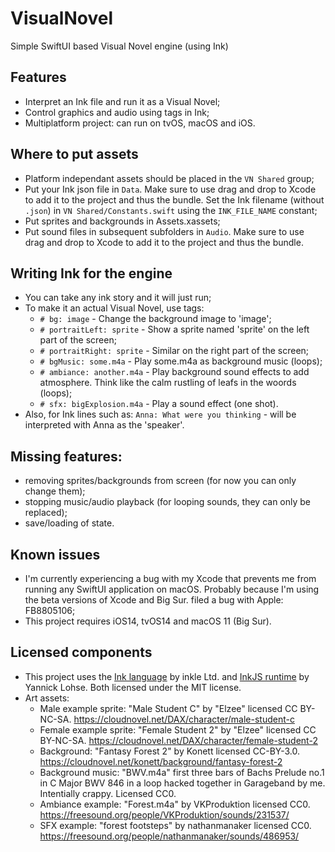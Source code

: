 # VisualNovel
Simple SwiftUI based Visual Novel engine (using Ink)

## Features
* Interpret an Ink file and run it as a Visual Novel;
* Control graphics and audio using tags in Ink;
* Multiplatform project: can run on tvOS, macOS and iOS.

## Where to put assets
* Platform independant assets should be placed in the `VN Shared` group;
* Put your Ink json file in `Data`. Make sure to use drag and drop to Xcode to add it to the project and thus the bundle. Set the Ink filename (without `.json`) in `VN Shared/Constants.swift` using the `INK_FILE_NAME` constant;
* Put sprites and backgrounds in Assets.xassets;
* Put sound files in subsequent subfolders in `Audio`. Make sure to use drag and drop to Xcode to add it to the project and thus the bundle.

## Writing Ink for the engine
* You can take any ink story and it will just run;
* To make it an actual Visual Novel, use tags:
    * `# bg: image` - Change the background image to 'image';
    * `# portraitLeft: sprite` - Show a sprite named 'sprite' on the left part of the screen;
    * `# portraitRight: sprite` - Similar on the right part of the screen;
    * `# bgMusic: some.m4a` - Play some.m4a as background music (loops);
    * `# ambiance: another.m4a` - Play background sound effects to add atmosphere. Think like the calm rustling of leafs in the woords (loops);
    * `# sfx: bigExplosion.m4a` - Play a sound effect (one shot).
* Also, for Ink lines such as:
    `Anna: What were you thinking` - will be interpreted with Anna as the 'speaker'.

## Missing features:
* removing sprites/backgrounds from screen (for now you can only change them);
* stopping music/audio playback (for looping sounds, they can only be replaced);
* save/loading of state.

## Known issues
* I'm currently experiencing a bug with my Xcode that prevents me from running any SwiftUI application on macOS. Probably because I'm using the beta versions of Xcode and Big Sur. filed a bug with Apple: FB8805106;
* This project requires iOS14, tvOS14 and macOS 11 (Big Sur).

## Licensed components
* This project uses the [Ink language](https://www.inklestudios.com/ink) by inkle Ltd. and [InkJS runtime](https://github.com/y-lohse/inkjs) by Yannick Lohse. Both licensed under the MIT license.
* Art assets:
    * Male example sprite: "Male Student C" by "Elzee" licensed CC BY-NC-SA. https://cloudnovel.net/DAX/character/male-student-c
    * Female example sprite: "Female Student 2" by "Elzee" licensed CC BY-NC-SA. https://cloudnovel.net/DAX/character/female-student-2
    * Background: "Fantasy Forest 2" by Konett licensed CC-BY-3.0. https://cloudnovel.net/konett/background/fantasy-forest-2 
    * Background music: "BWV.m4a" first three bars of Bachs Prelude no.1 in C Major BWV 846 in a loop hacked together in Garageband by me. Intentially crappy. Licensed CC0.
    * Ambiance example: "Forest.m4a" by VKProduktion licensed CC0. https://freesound.org/people/VKProduktion/sounds/231537/ 
    * SFX example: "forest footsteps" by nathanmanaker licensed CC0. https://freesound.org/people/nathanmanaker/sounds/486953/